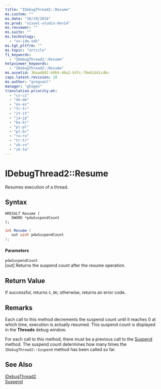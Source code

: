 ```yaml
---
title: "IDebugThread2::Resume"
ms.custom: ""
ms.date: "10/19/2016"
ms.prod: "visual-studio-dev14"
ms.reviewer: ""
ms.suite: ""
ms.technology: 
  - "vs-ide-sdk"
ms.tgt_pltfrm: ""
ms.topic: "article"
f1_keywords: 
  - "IDebugThread2::Resume"
helpviewer_keywords: 
  - "IDebugThread2::Resume"
ms.assetid: 36aad682-b0b9-40a2-b3fc-f0e61d41cdbc
caps.latest.revision: 10
ms.author: "gregvanl"
manager: "ghogen"
translation.priority.mt: 
  - "cs-cz"
  - "de-de"
  - "es-es"
  - "fr-fr"
  - "it-it"
  - "ja-jp"
  - "ko-kr"
  - "pl-pl"
  - "pt-br"
  - "ru-ru"
  - "tr-tr"
  - "zh-cn"
  - "zh-tw"
---
```

# IDebugThread2::Resume
Resumes execution of a thread.  
  
## Syntax  
  
```cpp#  
HRESULT Resume (   
   DWORD *pdwSuspendCount  
);  
```  
  
```c#  
int Resume (   
   out uint pdwSuspendCount  
);  
```  
  
#### Parameters  
 `pdwSuspendCount`  
 [out] Returns the suspend count after the resume operation.  
  
## Return Value  
 If successful, returns `S_OK`; otherwise, returns an error code.  
  
## Remarks  
 Each call to this method decrements the suspend count until it reaches 0 at which time, execution is actually resumed. This suspend count is displayed in the **Threads** debug window.  
  
 For each call to this method, there must be a previous call to the [Suspend](../../../extensibility/debugger/reference/idebugthread2--suspend.md) method. The suspend count determines how many times the `IDebugThread2::Suspend` method has been called so far.  
  
## See Also  
 [IDebugThread2](../../../extensibility/debugger/reference/idebugthread2.md)   
 [Suspend](../../../extensibility/debugger/reference/idebugthread2--suspend.md)